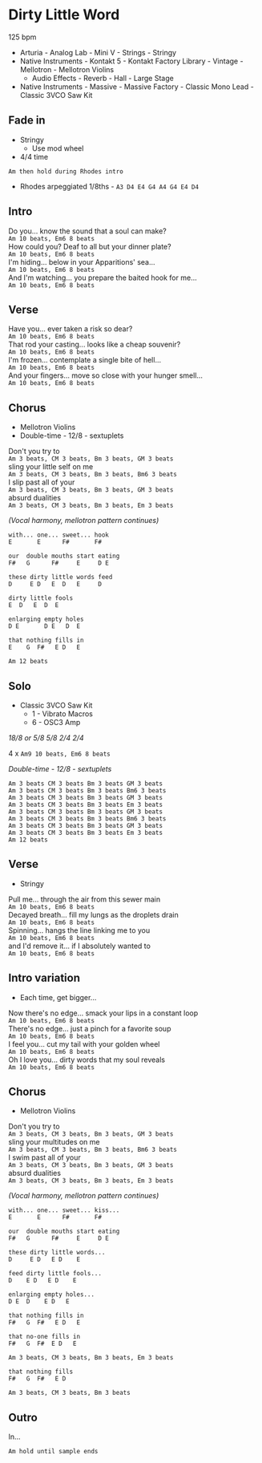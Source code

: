 # Dirty Little Word

125 bpm

* Arturia - Analog Lab - Mini V - Strings - Stringy
* Native Instruments - Kontakt 5 - Kontakt Factory Library - Vintage - Mellotron - Mellotron Violins
    * Audio Effects - Reverb - Hall - Large Stage
* Native Instruments - Massive - Massive Factory - Classic Mono Lead - Classic 3VCO Saw Kit

## Fade in

* Stringy
    * Use mod wheel
* 4/4 time

`Am then hold during Rhodes intro`

* Rhodes arpeggiated 1/8ths - `A3 D4 E4 G4 A4 G4 E4 D4`

## Intro

Do you... know the sound that a soul can make?  
`Am 10 beats, Em6 8 beats`  
How could you? Deaf to all but your dinner plate?  
`Am 10 beats, Em6 8 beats`  
I'm hiding... below in your Apparitions' sea...  
`Am 10 beats, Em6 8 beats`  
And I'm watching... you prepare the baited hook for me...  
`Am 10 beats, Em6 8 beats`

## Verse

Have you... ever taken a risk so dear?  
`Am 10 beats, Em6 8 beats`  
That rod your casting... looks like a cheap souvenir?  
`Am 10 beats, Em6 8 beats`  
I'm frozen... contemplate a single bite of hell...  
`Am 10 beats, Em6 8 beats`  
And your fingers... move so close with your hunger smell...  
`Am 10 beats, Em6 8 beats`

## Chorus

* Mellotron Violins
* Double-time - 12/8 - sextuplets

Don't you try to  
`Am 3 beats, CM 3 beats, Bm 3 beats, GM 3 beats`  
sling your little self on me  
`Am 3 beats, CM 3 beats, Bm 3 beats, Bm6 3 beats`  
I slip past all of your  
`Am 3 beats, CM 3 beats, Bm 3 beats, GM 3 beats`  
absurd dualities  
`Am 3 beats, CM 3 beats, Bm 3 beats, Em 3 beats`  

_(Vocal harmony, mellotron pattern continues)_

```
with... one... sweet... hook
E       E      F#       F#
```

```
our  double mouths start eating
F#   G      F#     E     D E
```

```
these dirty little words feed
D     E D   E  D   E     D
```

```
dirty little fools
E  D   E  D  E
```

```
enlarging empty holes
D E       D E   D  E
```

```
that nothing fills in
E    G  F#   E D   E
```

`Am 12 beats`

## Solo

* Classic 3VCO Saw Kit
  * 1 - Vibrato Macros
  * 6 - OSC3 Amp

*18/8 or 5/8 5/8 2/4 2/4*

4 x `Am9 10 beats, Em6 8 beats`  

*Double-time - 12/8 - sextuplets*

`Am 3 beats CM 3 beats Bm 3 beats GM 3 beats`  
`Am 3 beats CM 3 beats Bm 3 beats Bm6 3 beats`  
`Am 3 beats CM 3 beats Bm 3 beats GM 3 beats`  
`Am 3 beats CM 3 beats Bm 3 beats Em 3 beats`  
`Am 3 beats CM 3 beats Bm 3 beats GM 3 beats`  
`Am 3 beats CM 3 beats Bm 3 beats Bm6 3 beats`  
`Am 3 beats CM 3 beats Bm 3 beats GM 3 beats`  
`Am 3 beats CM 3 beats Bm 3 beats Em 3 beats`  
`Am 12 beats`  

## Verse

* Stringy

Pull me... through the air from this sewer main  
`Am 10 beats, Em6 8 beats`  
Decayed breath... fill my lungs as the droplets drain  
`Am 10 beats, Em6 8 beats`  
Spinning... hangs the line linking me to you  
`Am 10 beats, Em6 8 beats`  
and I'd remove it... if I absolutely wanted to  
`Am 10 beats, Em6 8 beats`

## Intro variation

* Each time, get bigger...

Now there's no edge... smack your lips in a constant loop  
`Am 10 beats, Em6 8 beats`  
There's no edge... just a pinch for a favorite soup  
`Am 10 beats, Em6 8 beats`  
I feel you... cut my tail with your golden wheel  
`Am 10 beats, Em6 8 beats`  
Oh I love you... dirty words that my soul reveals  
`Am 10 beats, Em6 8 beats`  

## Chorus

* Mellotron Violins

Don't you try to  
`Am 3 beats, CM 3 beats, Bm 3 beats, GM 3 beats`  
sling your multitudes on me  
`Am 3 beats, CM 3 beats, Bm 3 beats, Bm6 3 beats`  
I swim past all of your  
`Am 3 beats, CM 3 beats, Bm 3 beats, GM 3 beats`  
absurd dualities  
`Am 3 beats, CM 3 beats, Bm 3 beats, Em 3 beats`

_(Vocal harmony, mellotron pattern continues)_

```
with... one... sweet... kiss...
E       E      F#       F#
```

```
our  double mouths start eating
F#   G      F#     E     D E
```

```
these dirty little words...
D     E D   E D    E
```

```
feed dirty little fools...
D    E D   E D    E
```

```
enlarging empty holes...
D E  D    E D   E
```

```
that nothing fills in
F#   G  F#   E D   E
```

```
that no-one fills in
F#   G  F#  E D   E
```
`Am 3 beats, CM 3 beats, Bm 3 beats, Em 3 beats`

```
that nothing fills
F#   G  F#   E D
```
`Am 3 beats, CM 3 beats, Bm 3 beats`

## Outro

In...

`Am hold until sample ends`

